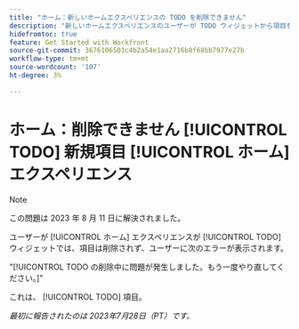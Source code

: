 ```yaml
---
title: "ホーム：新しいホームエクスペリエンスの TODO を削除できません"
description: "新しいホームエクスペリエンスのユーザーが TODO ウィジェットから項目を削除しようとすると、その項目は削除されず、ユーザーにエラーが表示されます。"
hidefromtoc: true
feature: Get Started with Workfront
source-git-commit: 3676106501c4b2a54e1aa2716b8f68bb7977e27b
workflow-type: tm+mt
source-wordcount: '107'
ht-degree: 3%

---
```



# ホーム：削除できません [!UICONTROL TODO] 新規項目 [!UICONTROL ホーム] エクスペリエンス

>[!NOTE]
>
>この問題は 2023 年 8 月 11 日に解決されました。

ユーザーが [!UICONTROL ホーム] エクスペリエンスが [!UICONTROL TODO] ウィジェットでは、項目は削除されず、ユーザーに次のエラーが表示されます。

&quot;[!UICONTROL TODO の削除中に問題が発生しました。もう一度やり直してください。]&quot;

これは、 [!UICONTROL TODO] 項目。

_最初に報告されたのは 2023年7月28日（PT）です。_


